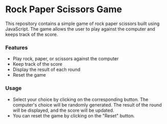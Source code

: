 # Rock Paper Scissors Game
This repository contains a simple game of rock paper scissors built using JavaScript. The game allows the user to play against the computer and keeps track of the score.

### Features
- Play rock, paper, or scissors against the computer
- Keep track of the score
- Display the result of each round
- Reset the game

### Usage
- Select your choice by clicking on the corresponding button. The computer's choice will be randomly generated. The result of the round will be displayed, and the score will be updated.
- You can reset the game by clicking on the "Reset" button.
